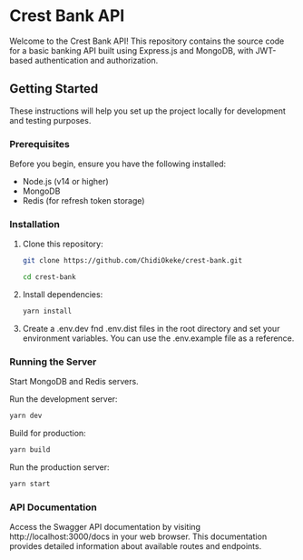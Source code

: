 # Crest Bank API

Welcome to the Crest Bank API! This repository contains the source code for a basic banking API built using Express.js and MongoDB, with JWT-based authentication and authorization.

## Getting Started

These instructions will help you set up the project locally for development and testing purposes.

### Prerequisites

Before you begin, ensure you have the following installed:

- Node.js (v14 or higher)
- MongoDB
- Redis (for refresh token storage)

### Installation

1. Clone this repository:

   ```bash
   git clone https://github.com/ChidiOkeke/crest-bank.git

   cd crest-bank

   ```

2. Install dependencies:

   ```sh
   yarn install
   ```

3. Create a .env.dev fnd .env.dist files in the root directory and set your environment variables. You can use the .env.example file as a reference.

### Running the Server

Start MongoDB and Redis servers.

Run the development server:

```sh
yarn dev
```

Build for production:

```sh
yarn build
```

Run the production server:

```sh
yarn start
```

### API Documentation

Access the Swagger API documentation by visiting http://localhost:3000/docs in your web browser. This documentation provides detailed information about available routes and endpoints.
